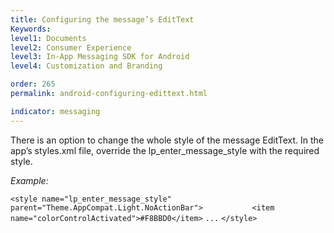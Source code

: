 ```yaml
---
title: Configuring the message’s EditText
Keywords:
level1: Documents
level2: Consumer Experience
level3: In-App Messaging SDK for Android
level4: Customization and Branding

order: 265
permalink: android-configuring-edittext.html

indicator: messaging
---
```


There is an option to change the whole style of the message EditText. In the app’s styles.xml file, override the lp_enter_message_style with the required style.

*Example:*

```<style name="lp_enter_message_style" parent="Theme.AppCompat.Light.NoActionBar">           <item name="colorControlActivated">#F8BBD0</item>```
```...```
```</style>```
